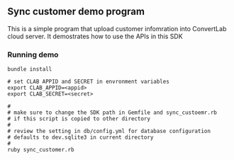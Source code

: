 ## Sync customer demo program

This is a simple program that upload customer infomration into ConvertLab cloud server. It demostrates how to use the APIs in this SDK


### Running demo

```
bundle install

# set CLAB APPID and SECRET in envronment variables
export CLAB_APPID=<appid>
export CLAB_SECRET=<secret>

#
# make sure to change the SDK path in Gemfile and sync_custoemr.rb 
# if this script is copied to other directory
#
# review the setting in db/config.yml for database configuration
# defaults to dev.sqlite3 in current directory
#
ruby sync_customer.rb


```